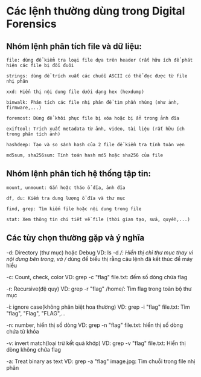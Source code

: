 # Các lệnh thường dùng trong Digital Forensics
## Nhóm lệnh phân tích file và dữ liệu:
```
file: dùng để kiểm tra loại file dựa trên header (rất hữu ích để phát hiện các file bị đổi đuôi

strings: dùng để trích xuất các chuỗi ASCII có thể đọc được từ file nhị phân

xxd: Hiển thị nội dung file dưới dạng hex (hexdump)

binwalk: Phân tích các file nhị phân để tìm phần nhúng (như ảnh, firmware,...)

foremost: Dùng để khôi phục file bị xóa hoặc bị ẩn trong ảnh đĩa

exiftool: Trích xuất metadata từ ảnh, video, tài liệu (rất hữu ích trong phân tích ảnh)

hashdeep: Tạo và so sánh hash của 2 file để kiểm tra tính toàn vẹn

md5sum, sha256sum: Tính toán hash md5 hoặc sha256 của file
```
## Nhóm lệnh phân tích hệ thống tập tin:
```
mount, unmount: Gắn hoặc tháo ổ đĩa, ảnh đĩa

df, du: Kiểm tra dung lượng ổ đĩa và thư mục

find, grep: Tìm kiếm file hoặc nội dung trong file

stat: Xem thông tin chi tiết về file (thời gian tạo, sửa, quyền,...)
```
## Các tùy chọn thường gặp và ý nghĩa
-d: Directory (thư mục) hoặc Debug
VD: ls -d */: Hiển thị chỉ thư mục thay vì nội dung bên trong, và /* dùng để biểu thị rằng câu lệnh đã kết thúc 
để máy hiểu

-c: Count, check, color
VD: grep -c "flag" file.txt: đếm số dòng chứa flag

-r: Recursive(đệ quy)
VD: grep -r "flag" /home/: Tìm flag trong toàn bộ thư mục

-i: ignore case(không phân biệt hoa thường)
VD: grep -i "flag" file.txt: Tìm "flag", "Flag", "FLAG",...

-n: number, hiển thị số dòng
VD: grep -n "flag" file.txt: hiển thị số dòng chứa từ khóa

-v: invert match(loại trừ kết quả khớp)
VD: grep -v "flag" file.txt: Hiển thị dòng không chứa flag

-a: Treat binary as text
VD: grep -a "flag" image.jpg: Tìm chuỗi trong file nhị phân


